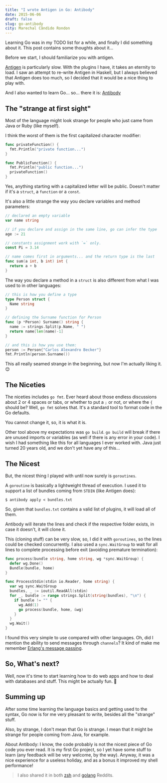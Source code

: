 ```yaml
---
title: "I wrote Antigen in Go: Antibody"
date: 2015-06-06
draft: false
slug: go-antibody
city: Marechal Cândido Rondon
---
```


Learning Go was in my TODO list for a while, and finally I did something about it. This post contains some thoughts about it…

Before we start, I should familiarize you with antigen.

[Antigen](http://github.com/zsh-users/antigen) is particularly slow. With the plugins I have, it takes an eternity to load. I saw an attempt to re-write Antigen in Haskell, but I always believed that Antigen does too much, so I decided that it would be
a nice thing to play with. 

And I also wanted to learn Go… so… there it is: [Antibody](http://github.com/caarlos0/antibody)

## The "strange at first sight"

Most of the language might look strange for people who just came from Java or Ruby (like myself).

I think the worst of them is the first capitalized character modifier:

```go
func privateFunction() {
  fmt.Println("private function...")
}

func PublicFunction() {
  fmt.Println("public function...")
  privateFunction()
}
```

Yes, anything starting with a capitalized letter will be public. Doesn't matter if it's a `struct`, a `function` or a `const`.

It's also a little strange the way you declare variables and method parameters:

```go
// declared an empty variable
var name string

// if you declare and assign in the same line, go can infer the type
age := 21

// constants assignment work with `=` only.
const Pi = 3.14

// name comes first in arguments... and the return type is the last
func sum(a int, b int) int {
  return a + b
}
```

The way you declare a method in a `struct` is also different from what I was used to in other languages:

```go
// this is how you define a type
type Person struct {
  Name string
}

// defining the Surname function for Person
func (p *Person) Surname() string {
  name := strings.Split(p.Name, " ")
  return name[len(name)-1]
}

// and this is how you use them:
person := Person{"Carlos Alexandro Becker"}
fmt.Println(person.Surname())
```

This all really seamed strange in the beginning, but now I'm actually liking it. 😌

## The Niceties

The niceties includes `go fmt`. Ever heard about those endless discussions about 2 or 4 spaces or tabs, or whether to put a `;` or not, or where the `{`  should be? Well, `go fmt` solves that. It's a standard tool to format code in the Go defaults. 

You cannot change it, so, it is what it is.

Other tool above my expectations was `go build`. `go build` will break if there are unused imports or variables (as well if there is any error in your code). I wish I had something like this for all languages I ever worked with. Java just turned 20 years old, and we don't yet have any of this…

## The Nicest

But, the nicest thing I played with until now surely is `goroutines`. 

A `goroutine` is basically a lightweight thread of execution. I used it to support a list of bundles coming from `STDIN` (like Antigen does):

```shell
$ antibody apply < bundles.txt
```

So, given that `bundles.txt` contains a valid list of plugins, it will load all of them.

Antibody will iterate the lines and check if the respective folder exists, in case it doesn't, it will clone it.

This (cloning stuff) can be very slow, so, I did it with `goroutines`, so the lines could be checked concurrently. I also used a `sync.WaitGroup` to wait for all lines to complete processing before exit (avoiding premature termination):

```go
func process(bundle string, home string, wg *sync.WaitGroup) {
  defer wg.Done()
  Bundle(bundle, home)
}

func ProcessStdin(stdin io.Reader, home string) {
  var wg sync.WaitGroup
  bundles, _ := ioutil.ReadAll(stdin)
  for _, bundle := range strings.Split(string(bundles), "\n") {
    if bundle != "" {
      wg.Add(1)
      go process(bundle, home, &wg)
    }
  }
  wg.Wait()
}
```

I found this very simple to use compared with other languages. Oh, did I mention the ability to send messages through `channels`? It kind of make me remember [Erlang's message passing](http://erlang.org/doc/getting_started/conc_prog.html).

## So, What's next?

Well, now it's time to start learning how to do web apps and how to deal with databases and stuff. This might be actually fun. 🍺

## Summing up

After some time learning the language basics and getting used to the syntax, Go now is for me very pleasant to write, besides all the "strange" stuff.

Also, by strange, I don't mean that Go is strange. I mean that it might be strange for people coming from Java, for example.

About Antibody: I know, the code probably is not the nicest piece of Go code you ever read. It is my first Go project, so I yet have some stuff to learn (any feedback will be very welcome, by the way). Anyway, it was a nice experience for a useless holiday, and as a bonus it improved my shell performance!

> I also shared it in both [zsh](http://www.reddit.com/r/zsh/comments/38lt3h/caarlos0antibody_a_faster_and_simpler_version_of/) and [golang](http://www.reddit.com/r/golang/comments/38t3r7/caarlos0antibody_a_faster_and_simpler_antigen/) Reddits.
